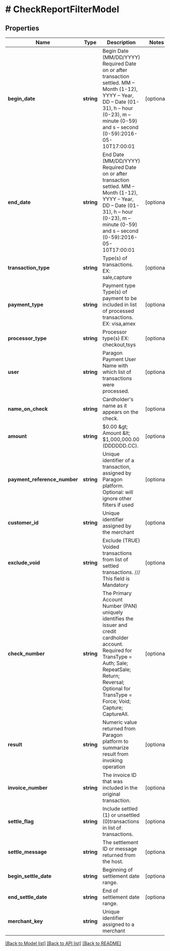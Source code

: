 # # CheckReportFilterModel

## Properties

Name | Type | Description | Notes
------------ | ------------- | ------------- | -------------
**begin_date** | **string** | Begin Date (MM/DD/YYYY)  Required Date on or after transaction settled.   MM – Month (1-12), YYYY – Year, DD – Date (01-31), h – hour (0-23), m – minute (0-59) and s – second (0-59):2016-05-10T17:00:01 | [optional]
**end_date** | **string** | End Date (MM/DD/YYYY)  Required Date on or after transaction settled.  MM – Month (1-12), YYYY – Year, DD – Date (01-31), h – hour (0-23), m – minute (0-59) and s – second (0-59):2016-05-10T17:00:01 | [optional]
**transaction_type** | **string** | Type(s) of transactions.  EX: sale,capture | [optional]
**payment_type** | **string** | Payment type  Type(s) of payment to be included in list of processed transactions.  EX: visa,amex | [optional]
**processor_type** | **string** | Processor type(s)  EX: checkout,tsys | [optional]
**user** | **string** | Paragon Payment User Name with which list of transactions were processed. | [optional]
**name_on_check** | **string** | Cardholder&#39;s name as it appears on the check. | [optional]
**amount** | **string** | $0.00 &amp;gt; Amount &amp;lt; $1,000,000.00 (DDDDDD.CC). | [optional]
**payment_reference_number** | **string** | Unique identifier of a transaction, assigned by Paragon platform.   Optional: will ignore other filters if used | [optional]
**customer_id** | **string** | Unique identifier assigned by the merchant | [optional]
**exclude_void** | **string** | Exclude (TRUE) Voided transactions from list of settled transactions.   /// This field is Mandatory | [optional]
**check_number** | **string** | The Primary Account Number (PAN) uniquely identifies the issuer and credit cardholder account.   Required for TransType &#x3D; Auth; Sale; RepeatSale; Return; Reversal;  Optional for TransType &#x3D; Force; Void; Capture; CaptureAll. | [optional]
**result** | **string** | Numeric value returned from Paragon platform to summarize result from invoking operation | [optional]
**invoice_number** | **string** | The invoice ID that was included in the original transaction. | [optional]
**settle_flag** | **string** | Include settled (1) or unsettled (0)transactions in list of transactions. | [optional]
**settle_message** | **string** | The settlement ID or message returned from the host. | [optional]
**begin_settle_date** | **string** | Beginning of settlement date range. | [optional]
**end_settle_date** | **string** | End of settlement date range. | [optional]
**merchant_key** | **string** | Unique identifier assigned to a merchant |

[[Back to Model list]](../../README.md#models) [[Back to API list]](../../README.md#endpoints) [[Back to README]](../../README.md)
